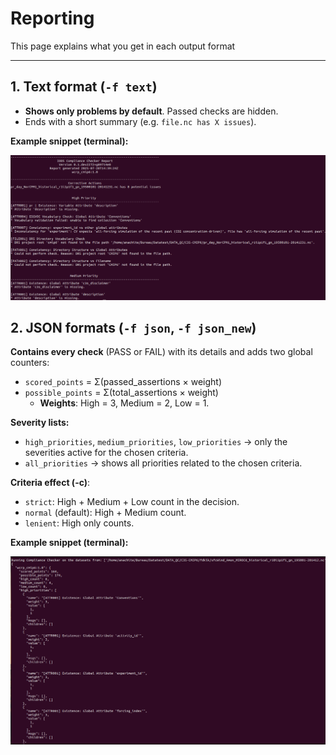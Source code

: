# Reporting

This page explains what you get in each output format

---

## 1. Text format (`-f text`)

- **Shows only problems by default**. Passed checks are hidden.
- Ends with a short summary (e.g. `file.nc has X issues`).

**Example snippet (terminal):**

<p align="center">
  <a href="https://raw.githubusercontent.com/ESGF/esgf-qc/Ipsl-Develop/docs/img/Capture1.png" target="_blank">
    <img src="https://raw.githubusercontent.com/ESGF/esgf-qc/Ipsl-Develop/docs/img/Capture1.png" width="900" alt="Text report example">
  </a>
</p>

## 2. JSON formats (`-f json`, `-f json_new`)

**Contains every check** (PASS or FAIL) with its details and adds two global counters:

  - `scored_points` = Σ(passed_assertions × weight)
  - `possible_points` = Σ(total_assertions × weight)
    - **Weights**: High = 3, Medium = 2, Low = 1.

**Severity lists:**
  
  - `high_priorities`, `medium_priorities`, `low_priorities` → only the severities active for the chosen criteria.
  - `all_priorities` → shows all priorities related to the chosen criteria.


**Criteria effect (-c)**:

  - `strict`: High + Medium + Low count in the decision.
  - `normal` (default): High + Medium count.
  - `lenient`: High only counts.

**Example snippet (terminal):**

<p align="center">
  <a href="https://raw.githubusercontent.com/ESGF/esgf-qc/Ipsl-Develop/docs/img/Capture2.png" target="_blank">
    <img src="https://raw.githubusercontent.com/ESGF/esgf-qc/Ipsl-Develop/docs/img/Capture2.png" width="900" alt="Text report example">
  </a>
</p>